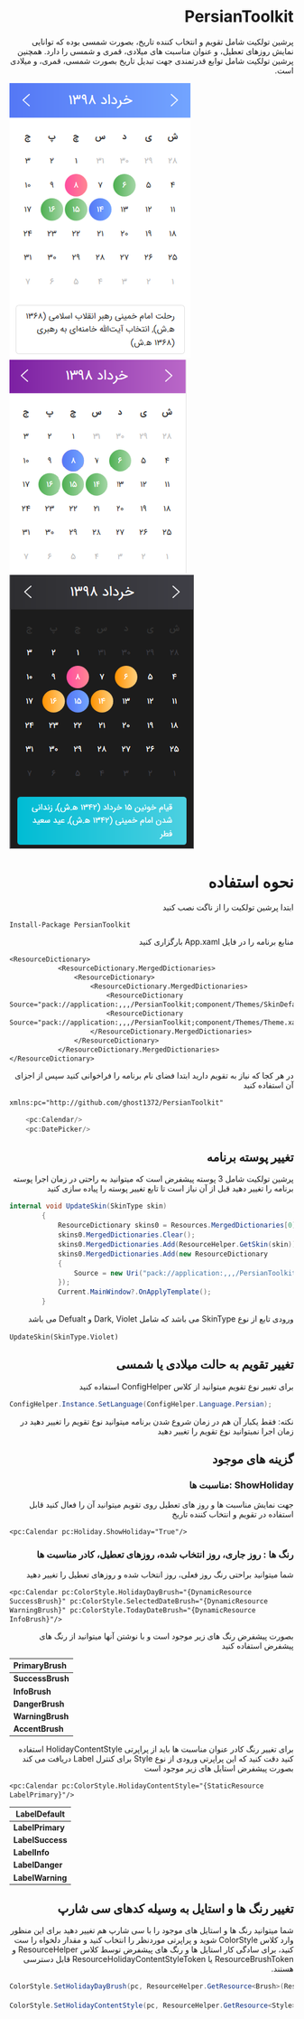 # <div dir="rtl">PersianToolkit</div>
<div dir="rtl">پرشین تولکیت شامل تقویم و انتخاب کننده تاریخ، بصورت شمسی بوده که توانایی نمایش روزهای تعطیل، و عنوان مناسبت های میلادی، قمری و شمسی را دارد. همچنین پرشین تولکیت شامل توابع قدرتمندی جهت تبدیل تاریخ بصورت شمسی، قمری، و میلادی است.</div>

![Screen1](ScreenShot/1.png) <br> ![Screen2](ScreenShot/2.png)<br>  ![Screen3](ScreenShot/3.png)

# <div dir="rtl">نحوه استفاده</div>

<div dir="rtl">ابتدا پرشین تولکیت را از ناگت نصب کنید</div>

```
Install-Package PersianToolkit
```

<div dir="rtl">منابع برنامه را در فایل App.xaml بارگزاری کنید</div>

```
<ResourceDictionary>
            <ResourceDictionary.MergedDictionaries>
                <ResourceDictionary>
                    <ResourceDictionary.MergedDictionaries>
                        <ResourceDictionary Source="pack://application:,,,/PersianToolkit;component/Themes/SkinDefault.xaml"/>
                        <ResourceDictionary Source="pack://application:,,,/PersianToolkit;component/Themes/Theme.xaml"/>
                    </ResourceDictionary.MergedDictionaries>
                </ResourceDictionary>
            </ResourceDictionary.MergedDictionaries>
</ResourceDictionary>
```

<div dir="rtl">در هر کجا که نیاز به تقویم دارید ابتدا فضای نام برنامه را فراخوانی کنید سپس از اجزای آن استفاده کنید</div>

``` 
xmlns:pc="http://github.com/ghost1372/PersianToolkit"
```


```c#
    <pc:Calendar/>
    <pc:DatePicker/>
```
##  <div dir="rtl">تغییر پوسته برنامه</div>

<div dir="rtl">پرشین تولکیت شامل 3 پوسته پیشفرض است که میتوانید به راحتی در زمان اجرا پوسته برنامه را تغییر دهید قبل از آن نیاز است تا تابع تغییر پوسته را پیاده سازی کنید</div>

```c#
internal void UpdateSkin(SkinType skin)
        {
            ResourceDictionary skins0 = Resources.MergedDictionaries[0];
            skins0.MergedDictionaries.Clear();
            skins0.MergedDictionaries.Add(ResourceHelper.GetSkin(skin));
            skins0.MergedDictionaries.Add(new ResourceDictionary
            {
                Source = new Uri("pack://application:,,,/PersianToolkit;component/Themes/Theme.xaml")
            });
            Current.MainWindow?.OnApplyTemplate();
        }
```

<div dir="rtl">ورودی تابع از نوع SkinType می باشد که شامل Dark, Violet و Defualt می باشد</div>

```UpdateSkin(SkinType.Violet)```

## <div dir="rtl">تغییر تقویم به حالت میلادی یا شمسی</div>

<div dir="rtl">برای تغییر نوع تقویم میتوانید از کلاس ConfigHelper استفاده کنید</div>

```c#
ConfigHelper.Instance.SetLanguage(ConfigHelper.Language.Persian);
```

<div dir="rtl">نکته: فقط یکبار آن هم در زمان شروع شدن برنامه میتوانید نوع تقویم را تغییر دهید در زمان اجرا نمیتوانید نوع تقویم را تغییر دهید</div>

## <div dir="rtl">گزینه های موجود</div>

### <div dir="rtl"> ShowHoliday :مناسبت ها</div>

<div dir="rtl">جهت نمایش مناسبت ها و روز های تعطیل روی تقویم میتوانید آن را فعال کنید قابل استفاده در تقویم و انتخاب کننده تاریخ</div>

```
<pc:Calendar pc:Holiday.ShowHoliday="True"/>
```

### <div dir="rtl">رنگ ها : روز جاری، روز انتخاب شده، روزهای تعطیل، کادر مناسبت ها</div>

<div dir="rtl">شما میتوانید براحتی رنگ روز فعلی، روز انتخاب شده و روزهای تعطیل را تغییر دهید</div>

```
<pc:Calendar pc:ColorStyle.HolidayDayBrush="{DynamicResource SuccessBrush}" pc:ColorStyle.SelectedDateBrush="{DynamicResource WarningBrush}" pc:ColorStyle.TodayDateBrush="{DynamicResource InfoBrush}"/>
```

<div dir="rtl">بصورت پیشفرض رنگ های زیر موجود است و با نوشتن آنها میتوانید از رنگ های پیشفرض استفاده کنید</div>


| PrimaryBrush     |
| :--------------- |
| **SuccessBrush** |
| **InfoBrush**    |
| **DangerBrush**  |
| **WarningBrush** |
| **AccentBrush**  |



<div dir="rtl">برای تغییر رنگ کادر عنوان مناسبت ها باید از پراپرتی HolidayContentStyle استفاده کنید دقت کنید که این پراپرتی ورودی از نوع Style برای کنترل Label دریافت می کند بصورت پیشفرض استایل های زیر موجود است</div>

```
<pc:Calendar pc:ColorStyle.HolidayContentStyle="{StaticResource LabelPrimary}"/>
```

| LabelDefault     |
| ---------------- |
| **LabelPrimary** |
| **LabelSuccess** |
| **LabelInfo**    |
| **LabelDanger**  |
| **LabelWarning** |



## <div dir="rtl">تغییر رنگ ها و استایل به وسیله کدهای سی شارپ</div>

<div dir="rtl">شما میتوانید رنگ ها و استایل های موجود را  با سی شارپ هم تغییر دهید برای این منظور وارد کلاس ColorStyle شوید و پراپرتی موردنظر را انتخاب کنید و مقدار دلخواه را ست کنید، برای سادگی کار استایل ها و رنگ های پیشفرض توسط کلاس ResourceHelper و ResourceBrushToken یا ResourceHolidayContentStyleToken قابل دسترسی هستند.</div>

```c#
ColorStyle.SetHolidayDayBrush(pc, ResourceHelper.GetResource<Brush>(ResourceBrushToken.SuccessBrush));

ColorStyle.SetHolidayContentStyle(pc, ResourceHelper.GetResource<Style>(ResourceHolidayContentStyleToken.LabelPrimary));

```

